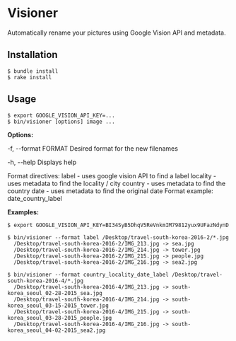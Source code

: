 # Visioner

Automatically rename your pictures using Google Vision API and metadata.

## Installation

    $ bundle install
    $ rake install

## Usage

    $ export GOOGLE_VISION_API_KEY=...
    $ bin/visioner [options] image ...

**Options:**

-f, --format FORMAT              Desired format for the new filenames

-h, --help                       Displays help

Format directives:
   label - uses google vision API to find a label
   locality - uses metadata to find the locality / city
   country - uses metadata to find the country
   date - uses metadata to find the original date
Format example: date_country_label

**Examples:**

    $ export GOOGLE_VISION_API_KEY=BI34SyB5DhqV5ReVnkmIM79812yux9UFazNdynD

    $ bin/visioner --format label /Desktop/travel-south-korea-2016-2/*.jpg
      /Desktop/travel-south-korea-2016-2/IMG_213.jpg -> sea.jpg
      /Desktop/travel-south-korea-2016-2/IMG_214.jpg -> tower.jpg
      /Desktop/travel-south-korea-2016-2/IMG_215.jpg -> people.jpg
      /Desktop/travel-south-korea-2016-2/IMG_216.jpg -> sea2.jpg

    $ bin/visioner --format country_locality_date_label /Desktop/travel-south-korea-2016-4/*.jpg
      /Desktop/travel-south-korea-2016-4/IMG_213.jpg -> south-korea_seoul_02-28-2015_sea.jpg
      /Desktop/travel-south-korea-2016-4/IMG_214.jpg -> south-korea_seoul_03-15-2015_tower.jpg
      /Desktop/travel-south-korea-2016-4/IMG_215.jpg -> south-korea_seoul_03-28-2015_people.jpg
      /Desktop/travel-south-korea-2016-4/IMG_216.jpg -> south-korea_seoul_04-02-2015_sea2.jpg
